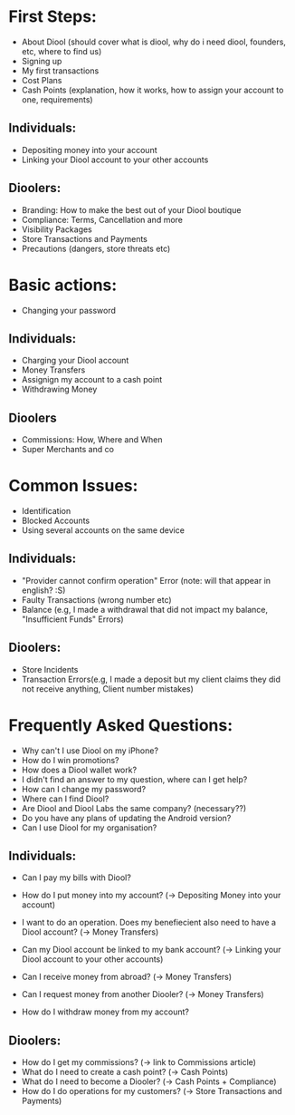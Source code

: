 # First Steps:

- About Diool (should cover what is diool, why do i need diool, founders, etc, where to find us)
- Signing up
- My first transactions
- Cost Plans
- Cash Points (explanation, how it works, how to assign your account to one, requirements)


## Individuals:

- Depositing money into your account
- Linking your Diool account to your other accounts


## Dioolers:

- Branding: How to make the best out of your Diool boutique
- Compliance: Terms, Cancellation and more
- Visibility Packages
- Store Transactions and Payments
- Precautions (dangers, store threats etc)


# Basic actions:

- Changing your password

## Individuals:

- Charging your Diool account
- Money Transfers
- Assignign my account to a cash point
- Withdrawing Money

## Dioolers

- Commissions: How, Where and When
- Super Merchants and co

# Common Issues:

- Identification
- Blocked Accounts
- Using several accounts on the same device

## Individuals:
- "Provider cannot confirm operation" Error (note: will that appear in english? :S)
- Faulty Transactions (wrong number etc)
- Balance (e.g, I made a withdrawal that did not impact my balance, "Insufficient Funds" Errors)

## Dioolers:
- Store Incidents
- Transaction Errors(e.g, I made a deposit but my client claims they did not receive anything, Client number mistakes)


# Frequently Asked Questions:

- Why can't I use Diool on my iPhone?
- How do I win promotions?
- How does a Diool wallet work?
- I didn't find an answer to my question, where can I get help?
- How can I change my password?
- Where can I find Diool?
- Are Diool and Diool Labs the same company? (necessary??)
- Do you have any plans of updating the Android version?
- Can I use Diool for my organisation?

## Individuals:
- Can I pay my bills with Diool?
- How do I put money into my account? (-> Depositing Money into your account)
- I want to do an operation. Does my benefiecient also need to have a Diool account? (-> Money Transfers)
- Can my Diool account be linked to my bank account? (-> Linking your Diool account to your other accounts)
- Can I receive money from abroad? (-> Money Transfers)
- Can I request money from another Diooler? (-> Money Transfers)

- How do I withdraw money from my account?

## Dioolers:
- How do I get my commissions? (-> link to Commissions article)
- What do I need to create a cash point? (-> Cash Points)
- What do I need to become a Diooler? (-> Cash Points + Compliance)
- How do I do operations for my customers? (-> Store Transactions and Payments)

